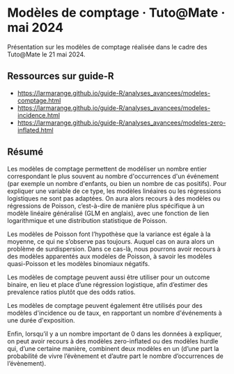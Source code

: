 # Modèles de comptage · Tuto@Mate · mai 2024

Présentation sur les modèles de comptage réalisée dans le cadre des Tuto@Mate le 21 mai 2024.

## Ressources sur guide-R

- https://larmarange.github.io/guide-R/analyses_avancees/modeles-comptage.html
- https://larmarange.github.io/guide-R/analyses_avancees/modeles-incidence.html
- https://larmarange.github.io/guide-R/analyses_avancees/modeles-zero-inflated.html

## Résumé

Les modèles de comptage permettent de modéliser un nombre entier correspondant le plus souvent au nombre d'occurrences d'un événement (par exemple un nombre d'enfants, ou bien un nombre de cas positifs).  Pour expliquer une variable de ce type, les modèles linéaires ou les régressions logistiques ne sont pas adaptées. On aura alors recours à des modèles ou régressions de Poisson, c’est-à-dire de manière plus spécifique à un modèle linéaire généralisé (GLM en anglais), avec une fonction de lien logarithmique et une distribution statistique de Poisson.

Les modèles de Poisson font l’hypothèse que la variance est égale à la moyenne, ce qui ne s’observe pas toujours. Auquel cas on aura alors un problème de surdispersion. Dans ce cas-là, nous pourrons avoir recours à des modèles apparentés aux modèles de Poisson, à savoir les modèles quasi-Poisson et les modèles binomiaux négatifs.

Les modèles de comptage peuvent aussi être utiliser pour un outcome binaire, en lieu et place d’une régression logistique, afin d’estimer des prevalence ratios plutôt que des odds ratios.

Les modèles de comptage peuvent également être utilisés pour des modèles d'incidence ou de taux, en rapportant un nombre d'événements à une durée d'exposition.

Enfin, lorsqu’il y a un nombre important de 0 dans les données à expliquer, on peut avoir recours à des modèles zero-inflated ou des modèles hurdle qui, d’une certaine manière, combinent deux modèles en un (d’une part la probabilité de vivre l’évènement et d’autre part le nombre d’occurrences de l’évènement).
